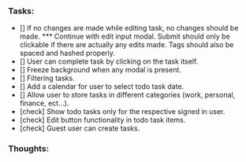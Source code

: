 ### Tasks:

<!-- ! Note: Focus on pure functions - single responsibility! -->

- [] If no changes are made while editing task, no changes should be made.
  \*\*\* Continue with edit input modal. Submit should only be clickable if there are actually any edits made. Tags should also be spaced and hashed properly.
- [] User can complete task by clicking on the task itself.
- [] Freeze background when any modal is present.
- [] Filtering tasks.
- [] Add a calendar for user to select todo task date.
- [] Allow user to store tasks in different categories (work, personal, finance, ect...).
- [check] Show todo tasks only for the respective signed in user.
- [check] Edit button functionality in todo task items.
- [check] Guest user can create tasks.

### Thoughts:
